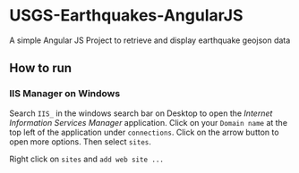# USGS-Earthquakes-AngularJS

A simple Angular JS Project to retrieve and display earthquake geojson data

## How to run
### IIS Manager on Windows

Search `IIS_` in the windows search bar on Desktop to open the _Internet Information Services Manager_ application. Click on your `Domain name` at the top left of the application under `connections`. Click on the arrow button to open more options. Then select `sites`.

Right click on `sites` and `add web site ...`
